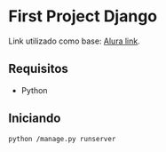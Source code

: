 # First Project Django

Link utilizado como base: [Alura link](https://www.alura.com.br/artigos/django-instalacao-configuracao-e-escrevendo-seu-primeiro-app).

## Requisitos
- Python


## Iniciando
`python /manage.py runserver`